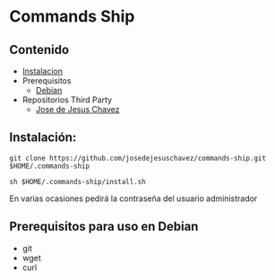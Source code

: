 # Commands Ship

## Contenido

* [Instalacion](#Instalación)
* Prerequisitos
    * [Debian](#prerequisitos-debian)
* Repositorios Third Party
    * [Jose de Jesus Chavez](#Instalación)

## Instalación:
`git clone https://github.com/josedejesuschavez/commands-ship.git $HOME/.commands-ship`

`sh $HOME/.commands-ship/install.sh`

En varias ocasiones pedirá la contraseña del usuario administrador

## Prerequisitos para uso en Debian
- git
- wget
- curl
